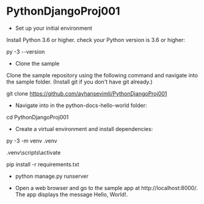 # PythonDjangoProj001

* Set up your initial environment

Install Python 3.6 or higher. check your Python version is 3.6 or higher:

py -3 --version

* Clone the sample

Clone the sample repository using the following command and navigate into the sample folder. (Install git if you don't have git already.)

git clone https://github.com/ayhansevimli/PythonDjangoProj001

* Navigate into in the python-docs-hello-world folder:

cd PythonDjangoProj001

* Create a virtual environment and install dependencies:

py -3 -m venv .venv

.venv\scripts\activate

pip install -r requirements.txt

* python manage.py runserver

* Open a web browser and go to the sample app at http://localhost:8000/. The app displays the message Hello, World!.



